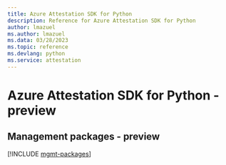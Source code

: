 ```yaml
---
title: Azure Attestation SDK for Python
description: Reference for Azure Attestation SDK for Python
author: lmazuel
ms.author: lmazuel
ms.data: 03/28/2023
ms.topic: reference
ms.devlang: python
ms.service: attestation
---
```

# Azure Attestation SDK for Python - preview

## Management packages - preview
[!INCLUDE [mgmt-packages](attestation-mgmt-index.md)]
